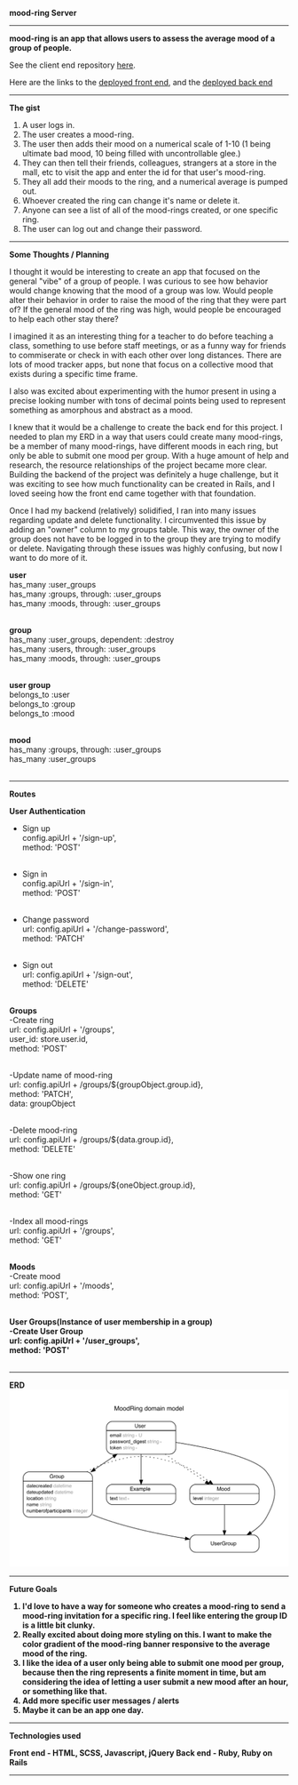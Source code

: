 <b>mood-ring Server</b>

_______


<b>mood-ring is an app that allows users to assess the average mood of a group of people.</b>

See the client end repository <a href="https://github.com/dbenbass/mood-ring-client"> here</a>.

Here are the links to the <a href="https://dbenbass.github.io/mood-ring-client"> deployed front end</a>, and the <a href="https://rocky-bastion-73525.herokuapp.com/"> deployed back end </a>

_______

<b>The gist</b>

1. A user logs in.
2. The user creates a mood-ring.
3. The user then adds their mood on a numerical scale of 1-10 (1 being ultimate bad mood, 10 being filled with uncontrollable glee.)
4. They can then tell their friends, colleagues, strangers at a store in the mall, etc to visit the app and enter the id for that user's mood-ring.
5. They all add their moods to the ring, and a numerical average is pumped out.
6. Whoever created the ring can change it's name or delete it.
7. Anyone can see a list of all of the mood-rings created, or one specific ring.
8. The user can log out and change their password.

_______

<b>Some Thoughts / Planning</b>

I thought it would be interesting to create an app that focused on the general "vibe" of a group of people. I was curious to see how behavior would change knowing that the mood of a group was low.
Would people alter their behavior in order to raise the mood of the ring that they were part of? If the general mood of the ring was high, would people be encouraged to help each other stay there?

I imagined it as an interesting thing for a teacher to do before teaching a class, something to use before staff meetings, or as a funny way for friends to commiserate or check in with each other over long distances. There are lots of mood tracker apps, but none that focus on a collective mood that exists during a specific time frame.

I also was excited about experimenting with the humor present in using a precise looking number with tons of decimal points being used to represent something as amorphous and abstract as a mood.

I knew that it would be a challenge to create the back end for this project. I needed to plan my ERD in a way that users could create many mood-rings, be a member of many mood-rings, have different moods in each ring, but only be able to submit one mood per group. With a huge amount of help and research, the resource relationships of the project became more clear. Building the backend of the project was definitely a huge challenge, but it was exciting to see how much functionality can be created in Rails, and I loved seeing how the front end came together with that foundation.

Once I had my backend (relatively) solidified, I ran into many issues regarding update and delete functionality. I circumvented this issue by adding an "owner" column to my groups table. This way, the owner of the group does not have to be logged in to the group they are trying to modify or delete. Navigating through these issues was highly confusing, but now I want to do more of it.

<b>user</b>
<br>
  has_many :user_groups<br>
  has_many :groups, through: :user_groups<br>
  has_many :moods, through: :user_groups<br>
<br>


<b>group</b>
<br>
  has_many :user_groups, dependent: :destroy<br>
  has_many :users, through: :user_groups<br>
  has_many :moods, through: :user_groups<br><br>



<b>user group</b>
<br>
  belongs_to :user<br>
  belongs_to :group<br>
  belongs_to :mood<br><br>



<b>mood</b>
<br>
  has_many :groups, through: :user_groups<br>
  has_many :user_groups<br><br>

_______


<b>Routes</b>

<b>User Authentication</b>
- Sign up <br>
  config.apiUrl + '/sign-up',<br>
  method: 'POST'<br><br>

- Sign in<br>
  config.apiUrl + '/sign-in',<br>
  method: 'POST'<br><br>

- Change password<br>
  url: config.apiUrl + '/change-password',<br>
  method: 'PATCH'<br><br>

- Sign out<br>
  url: config.apiUrl + '/sign-out',<br>
  method: 'DELETE'<br><br>

<b>Groups</b><br>
-Create ring<br>
  url: config.apiUrl + '/groups',<br>
  user_id: store.user.id,<br>
  method: 'POST'<br><br>

-Update name of mood-ring<br>
  url: config.apiUrl + /groups/${groupObject.group.id},<br>
  method: 'PATCH',<br>
  data: groupObject<br><br>

-Delete mood-ring<br>
  url: config.apiUrl + /groups/${data.group.id},<br>
  method: 'DELETE'<br><br>

-Show one ring<br>
  url: config.apiUrl + /groups/${oneObject.group.id},<br>
  method: 'GET'<br><br>

-Index all mood-rings<br>
  url: config.apiUrl + '/groups',<br>
  method: 'GET'<br><br>

<b>Moods</b><br>
-Create mood<br>
  url: config.apiUrl + '/moods',<br>
  method: 'POST',<br><br>

<b>User Groups(Instance of user membership in a group)<br>
-Create User Group<br>
  url: config.apiUrl + '/user_groups',<br>
  method: 'POST'<br><br>

_______


<b>ERD</b>
<img src="/public/erd.jpg">

_______

<b>Future Goals</b>

1. I'd love to have a way for someone who creates a mood-ring to send a mood-ring invitation for a specific ring. I feel like entering the group ID is a little bit clunky.
2. Really excited about doing more styling on this. I want to make the color gradient of the mood-ring banner responsive to the average mood of the ring.
3. I like the idea of a user only being able to submit one mood per group, because then the ring represents a finite moment in time, but am considering the idea of letting a user submit a new mood after an hour, or something like that.
4. Add more specific user messages / alerts
5. Maybe it can be an app one day.

_______

<b>Technologies used</b>

<b>Front end</b> - HTML, SCSS, Javascript, jQuery
<b>Back end</b> - Ruby, Ruby on Rails

_______
